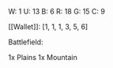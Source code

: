 W: 1
U: 13
B: 6
R: 18
G: 15
C: 9

[[Wallet]]: [1, 1, 1, 3, 5, 6]

Battlefield:

1x Plains
1x Mountain